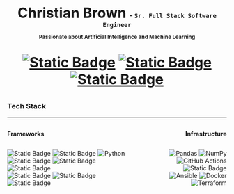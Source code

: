 <h1 align="center" style="text-decoration: none; font-size: 2rem; border-bottom: none; padding-bottom: 0; margin-bottom: 0;">
    Christian Brown
    <small align="center" style="font-size: 1rem;"> <strong>- <code><samp>Sr. Full Stack Software Engineer</samp></strong></code></small>
    <p style="font-size: 12px; margin-top: 12px; ">Passionate about <strong>Artificial Intelligence</strong> and <strong>Machine Learning</strong></p>

[![Static Badge](https://img.shields.io/badge/Portfolio-black?style=for-the-badge&logo=portfolio&logoColor=6e4cff)](https://www.christianjbrown.com)
[![Static Badge](https://img.shields.io/badge/Email-black?style=for-the-badge&logo=proton&logoColor=6e4cff)](mailto:chris@christianjbrown.com)
[![Static Badge](https://img.shields.io/badge/linkedin-black?style=for-the-badge&logo=linkedin&logoColor=2767c5)](https://www.linkedin.com/in/christianbrowndev/)

</h1>

### Tech Stack
----

<div style="display: flex; flex-direction: row; justify-content: space-between; align-items: center;">
<div style="display: inline-flex; flex-direction: column; align-items: flex-start; text-align: left;">

<strong>Frameworks</strong>  

![Static Badge](https://img.shields.io/badge/pytorch-black?style=for-the-badge&logo=pytorch&link=https%3A%2F%2Fpytorch.org%2F)
![Static Badge](https://img.shields.io/badge/Hugging__Face-black?style=for-the-badge&logo=huggingface&logoColor=fad100&logoSize=med&color=black) ![Python](https://img.shields.io/badge/python-black?style=for-the-badge&logo=python&logoColor=ffdd54)   
![Static Badge](https://img.shields.io/badge/React-black?style=for-the-badge&logo=react&logoColor=6ac4dd)  ![Static Badge](https://img.shields.io/badge/Typescript-black?style=for-the-badge&logo=typescript&logoColor=3f79c9)  ![Static Badge](https://img.shields.io/badge/JavaScript-black?style=for-the-badge&logo=javascript&logoColor=ecd700)  
![Static Badge](https://img.shields.io/badge/.Net-black?style=for-the-badge&logo=dotnet&logoColor=b9aaf0&color=black) ![Static Badge](https://img.shields.io/badge/C--Sharp-black?style=for-the-badge&logo=csharp&logoColor=b874db)  
![Static Badge](https://img.shields.io/badge/Shell_Script-black?style=for-the-badge&logo=shell&logoColor=white)  

</div>
<div style="display: inline-flex; flex-direction: column; align-items: flex-end; text-align: right;">

<strong>Infrastructure</strong>  

![Pandas](https://img.shields.io/badge/pandas-%23150458.svg?style=for-the-badge&logo=pandas&logoColor=white)  ![NumPy](https://img.shields.io/badge/numpy-%23013243.svg?style=for-the-badge&logo=numpy&logoColor=white)  
![GitHub Actions](https://img.shields.io/badge/github%20actions-%232671E5.svg?style=for-the-badge&logo=githubactions&logoColor=white)  ![Static Badge](https://img.shields.io/badge/ubuntu-e05210?style=for-the-badge&logo=ubuntu&logoColor=white)  
![Ansible](https://img.shields.io/badge/ansible-%231A1918.svg?style=for-the-badge&logo=ansible&logoColor=white)  ![Docker](https://img.shields.io/badge/docker-%230db7ed.svg?style=for-the-badge&logo=docker&logoColor=white)  ![Terraform](https://img.shields.io/badge/terraform-%235835CC.svg?style=for-the-badge&logo=terraform&logoColor=white)  


</div>
</div>



